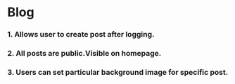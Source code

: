  # Blog
 
### **1.** Allows user to create post after logging.

### **2.** All posts are public.Visible on homepage.

### **3.** Users can set particular background image for specific post.
